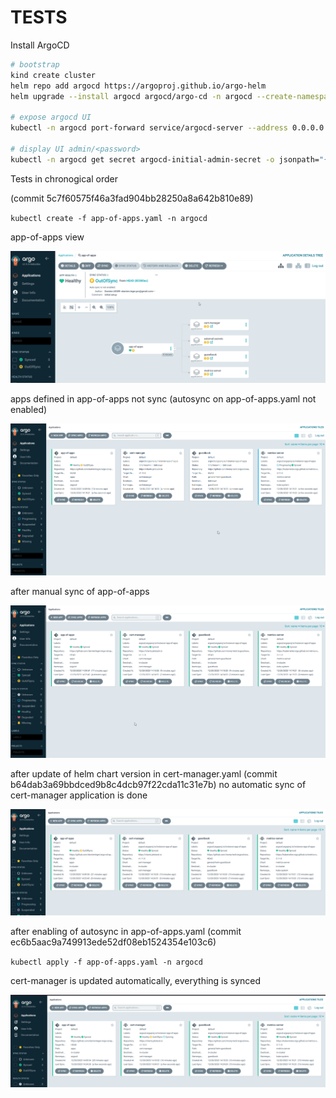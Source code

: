 # TESTS

Install ArgoCD

```bash
# bootstrap
kind create cluster
helm repo add argocd https://argoproj.github.io/argo-helm
helm upgrade --install argocd argocd/argo-cd -n argocd --create-namespace

# expose argocd UI
kubectl -n argocd port-forward service/argocd-server --address 0.0.0.0 8080:443

# display UI admin/<password>
kubectl -n argocd get secret argocd-initial-admin-secret -o jsonpath="{.data.password}" | base64 -d
```

Tests in chronogical order

(commit 5c7f60575f46a3fad904bb28250a8a642b810e89)

`kubectl create -f app-of-apps.yaml -n argocd`

app-of-apps view

![app-of-apps view](screenshots/1.png)

apps defined in app-of-apps not sync (autosync on app-of-apps.yaml not enabled)

![home view](screenshots/2.png)

after manual sync of app-of-apps

![after manual sync](screenshots/3.png)

after update of helm chart version in cert-manager.yaml (commit b64dab3a69bbdced9b8c4dcb97f22cda11c31e7b)
no automatic sync of cert-manager application is done

![after update of cert-manager helm chart version](screenshots/4.png)

after enabling of autosync in app-of-apps.yaml (commit ec6b5aac9a749913ede52df08eb1524354e103c6)

`kubectl apply -f app-of-apps.yaml -n argocd`

cert-manager is updated automatically, everything is synced

![cert-manager is updated](screenshots/5.png)
